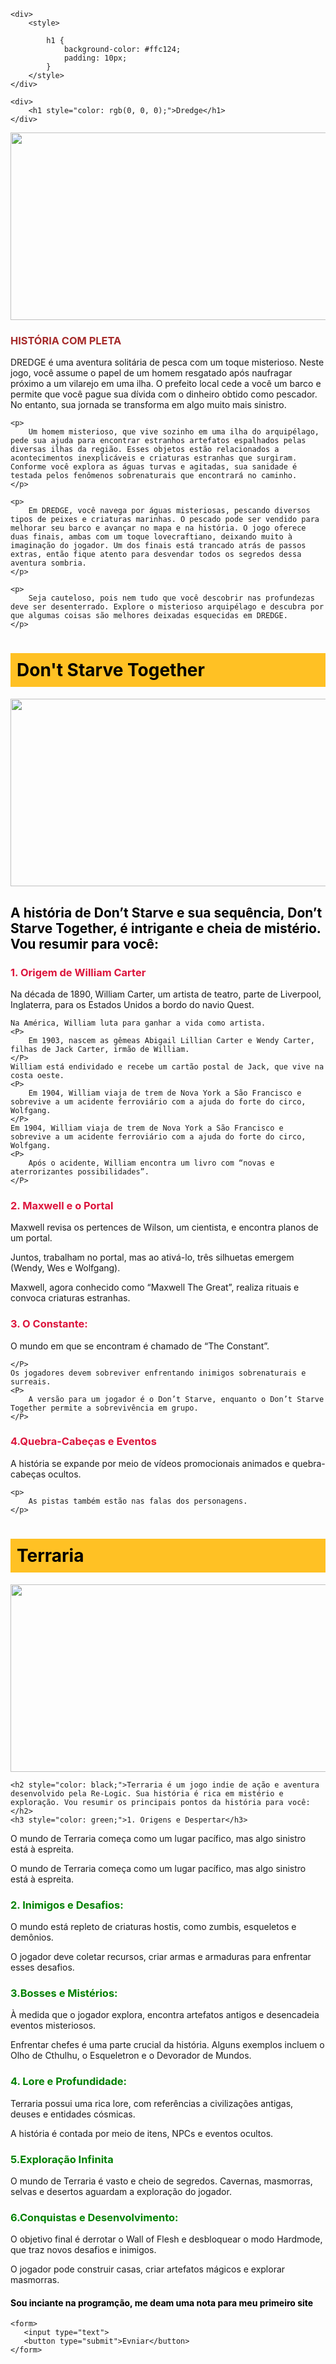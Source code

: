 <!DOCTYPE html>
<html lang="en">
<head>
    <meta charset="UTF-8">
    <meta name="viewport" content="width=, initial-scale=1.0">
    <title>JOGOS E DICAS</title>
</head>
<body>
    
    <div>
        <style>
           
            h1 {
                background-color: #ffc124; 
                padding: 10px; 
            }
        </style>
    </div>

    <div>
        <h1 style="color: rgb(0, 0, 0);">Dredge</h1>
    </div>
   <div>
<img src="Dredge.jpeg" width="600" height="300" 
             
   </div>

   <div>
    <h3 style="color: brown;">HISTÓRIA COM PLETA</h3>
    <p>
        DREDGE é uma aventura solitária de pesca com um toque misterioso. Neste jogo, você assume o papel de um homem resgatado após naufragar próximo a um vilarejo em uma ilha. O prefeito local cede a você um barco e permite que você pague sua dívida com o dinheiro obtido como pescador. No entanto, sua jornada se transforma em algo muito mais sinistro.
    </p> 

    <p>
        Um homem misterioso, que vive sozinho em uma ilha do arquipélago, pede sua ajuda para encontrar estranhos artefatos espalhados pelas diversas ilhas da região. Esses objetos estão relacionados a acontecimentos inexplicáveis e criaturas estranhas que surgiram. Conforme você explora as águas turvas e agitadas, sua sanidade é testada pelos fenômenos sobrenaturais que encontrará no caminho.
    </p>
    
    <p>
        Em DREDGE, você navega por águas misteriosas, pescando diversos tipos de peixes e criaturas marinhas. O pescado pode ser vendido para melhorar seu barco e avançar no mapa e na história. O jogo oferece duas finais, ambas com um toque lovecraftiano, deixando muito à imaginação do jogador. Um dos finais está trancado atrás de passos extras, então fique atento para desvendar todos os segredos dessa aventura sombria.
    </p>

    <p>
        Seja cauteloso, pois nem tudo que você descobrir nas profundezas deve ser desenterrado. Explore o misterioso arquipélago e descubra por que algumas coisas são melhores deixadas esquecidas em DREDGE.
    </p>
   </div>

    
</head>
<body>
    <div>
        <style>
           
            h1 {
                background-color: #ffc124; 
                padding: 10px;
            }
        </style>
    </div>
    <div> <h1 style="color: rgb(0, 0, 0);">Grounded</h1></div>

    <img src="Grounded.jpg" width="600" height="300"
     <div>

       <h2 style="color:black">Grounded é um jogo de sobrevivência e aventura desenvolvido pela Obsidian Entertainment e publicado pela Xbox Game Studios. Ele foi lançado em acesso antecipado para Windows e Xbox One em julho de 2020 e, posteriormente, totalmente lançado em 27 de setembro de 2022. As versões para Nintendo Switch, PlayStation 4 e PlayStation 5 serão lançadas em 16 de abril de 2024
    </h2>     

        <h3 style="color:blue;">Enredo:</h3>
        </p>

        <p>
            O protagonista (Max, Willow, Pete ou Hoops) é misteriosamente reduzido ao tamanho de uma formiga e precisa sobreviver em um quintal.
        </p>

        <p>
            O cenário é repleto de insetos e criaturas, como aranhas, abelhas, ácaros e joaninhas.
        </p>

        <p>
            O jogador deve coletar recursos, construir equipamentos e enfrentar ameaças enquanto explora o microcosmo do quintal.
        </p>

        <h3 style="color:blue;">Jogabilidade:</h3>
        <p>

        </p>
        O jogo pode ser jogado em primeira ou terceira pessoa.
        <p>
            Os personagens precisam se alimentar e se hidratar para evitar perda de saúde.
        </p>
        Diferentes insetos têm funções específicas: aranhas são predadores, joaninhas indicam fontes de comida e afídeos podem ser cozidos e consumidos.
        <p>
            Os jogadores exploram áreas diferentes no quintal, enfrentando inimigos mais perigosos à medida que avançam.
        </p>
        É necessário coletar recursos para construir bases e se defender dos inimigos, especialmente à noite.
        <p>
            Armas como machados, lanças e arcos podem ser criadas para derrotar inimigos.
        </p>
        A gestão de stamina é essencial durante o combate.
        <p>
            Grounded oferece uma experiência única ao nos fazer enxergar o mundo sob uma perspectiva minúscula, onde até mesmo uma simples folha de grama se torna uma selva imensa. Prepare-se para enfrentar os desafios do quintal e descobrir seus segredos ocultos! 🐜🌿
        </p>
     </div>

     <div>
        <style>
            /* Estilize o título com um plano de fundo */
            h1 {
                background-color: #ffc124; /* Defina a cor desejada */
                padding: 10px; /* Adicione algum espaçamento interno para melhor visualização */
            }
        </style>
    </div>

    <div> <h1 style="color: rgb(0, 0, 0);">Stardew-Valley</h1></div>
<img src="stardew-valley.jpg" width="600" height="300"

<div>
<p>
    Stardew Valley é um RPG de simulação de vida no campo desenvolvido por ConcernedApe. Aqui está um resumo da história do jogo:
</p>
<p>
    Você herda uma antiga fazenda de seu avô no Vale do Orvalho. Equipado com ferramentas de segunda mão e algumas moedas, você começa sua nova vida. O objetivo é aprender a viver da terra e transformar esses campos vegetados em uma casa próspera. No entanto, não será fácil. A Corporação Joja chegou à cidade, e os antigos modos de vida estão desaparecendo. O Centro Comunitário, outrora o lugar mais visitado da cidade, agora está em ruínas. Mas o vale está cheio de oportunidades. Com dedicação, você pode ser a pessoa que restaurará a grandeza do Vale do Orvalho! 🌾🌻
</p>
</div>
</body>
<div>
    <style>
        h1 {
            background-color: #ffc124;
            padding: 10px;
        }   
    </style>
</div>
<div> <h1 style="color: rgb(0, 0, 0);"> Don't Starve Together</h1></div>
<div> <img src="Dont starve.jpg" width="600" height="300" </div>

<div>
    <h2 style="color: black;"> A história de Don’t Starve e sua sequência, Don’t Starve Together, é intrigante e cheia de mistério. Vou resumir para você:</h2>
       
<h3 style="color: crimson;">1. Origem de William Carter</h3>
    <p>Na década de 1890, William Carter, um artista de teatro, parte de Liverpool, Inglaterra, para os Estados Unidos a bordo do navio Quest.
    </p>
        
    Na América, William luta para ganhar a vida como artista.
    <P>
        Em 1903, nascem as gêmeas Abigail Lillian Carter e Wendy Carter, filhas de Jack Carter, irmão de William.
    </P>
    William está endividado e recebe um cartão postal de Jack, que vive na costa oeste.
    <P>
        Em 1904, William viaja de trem de Nova York a São Francisco e sobrevive a um acidente ferroviário com a ajuda do forte do circo, Wolfgang.
    </P>
    Em 1904, William viaja de trem de Nova York a São Francisco e sobrevive a um acidente ferroviário com a ajuda do forte do circo, Wolfgang.
    <P>
        Após o acidente, William encontra um livro com “novas e aterrorizantes possibilidades”.
    </P>
<h3 style="color: crimson;">2. Maxwell e o Portal</h3>
    <P>
        Maxwell revisa os pertences de Wilson, um cientista, e encontra planos de um portal.
    </P>
    Juntos, trabalham no portal, mas ao ativá-lo, três silhuetas emergem (Wendy, Wes e Wolfgang).
    <P>
        Maxwell, agora conhecido como “Maxwell The Great”, realiza rituais e convoca criaturas estranhas.
 <h3 style="color: crimson;">3. O Constante:</h3>    
    <p>
        O mundo em que se encontram é chamado de “The Constant”.
    </p>
        
    </P>
    Os jogadores devem sobreviver enfrentando inimigos sobrenaturais e surreais.
    <P>
        A versão para um jogador é o Don’t Starve, enquanto o Don’t Starve Together permite a sobrevivência em grupo.
    </P>

 <h3 style="color: crimson;">4.Quebra-Cabeças e Eventos</h3>
    <p>
        A história se expande por meio de vídeos promocionais animados e quebra-cabeças ocultos.
    </p>

    <p>
        As pistas também estão nas falas dos personagens.
    </p>
</div>

<style>
    h1 {
        background-color: #ffc124;
        padding: 10px;
    }
</style>

<h1 style="color:black;">Terraria</h1>

<div>
    <img src="terraria.jpg" width="600" height="300"
</div>

<div>    

    <h2 style="color: black;">Terraria é um jogo indie de ação e aventura desenvolvido pela Re-Logic. Sua história é rica em mistério e exploração. Vou resumir os principais pontos da história para você:</h2>
    <h3 style="color: green;">1. Origens e Despertar</h3>
<p>
    O mundo de Terraria começa como um lugar pacífico, mas algo sinistro está à espreita.
</p>

<p>
O  mundo de Terraria começa como um lugar pacífico, mas algo sinistro está à espreita.
</p>
   <h3 style="color: green;">2. Inimigos e Desafios:</h3>

<p>
    O mundo está repleto de criaturas hostis, como zumbis, esqueletos e demônios.
</p>

<p>
    O jogador deve coletar recursos, criar armas e armaduras para enfrentar esses desafios.
</p>
   
  <h3 style="color: green;">3.Bosses e Mistérios:</h3>

<p>
    À medida que o jogador explora, encontra artefatos antigos e desencadeia eventos misteriosos.
</p>

<p>
    Enfrentar chefes é uma parte crucial da história. Alguns exemplos incluem o Olho de Cthulhu, o Esqueletron e o Devorador de Mundos.
</p>
  <h3 style="color: green;">4. Lore e Profundidade:</h3>

<p>
    Terraria possui uma rica lore, com referências a civilizações antigas, deuses e entidades cósmicas.
</p>

<P>
    A história é contada por meio de itens, NPCs e eventos ocultos.
</P>

<h3 style="color: green;">5.Exploração Infinita</h3>

<p>
    O mundo de Terraria é vasto e cheio de segredos. Cavernas, masmorras, selvas e desertos aguardam a exploração do jogador.
</p>

<h3 style="color: green;">6.Conquistas e Desenvolvimento:</h3>

<p>
    O objetivo final é derrotar o Wall of Flesh e desbloquear o modo Hardmode, que traz novos desafios e inimigos.
</p>

<p>
    O jogador pode construir casas, criar artefatos mágicos e explorar masmorras.
</p>

</div>

<div>
    <H4 style="color: black;">Sou inciante na programção, me deam uma nota para meu primeiro site</H4>

    <form>
       <input type="text">
       <button type="submit">Evniar</button>
    </form>
</div>

</body>
</html>
